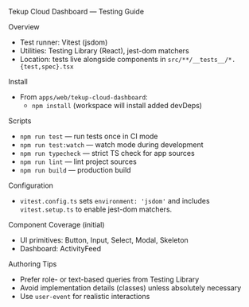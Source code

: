 Tekup Cloud Dashboard — Testing Guide

Overview

- Test runner: Vitest (jsdom)
- Utilities: Testing Library (React), jest-dom matchers
- Location: tests live alongside components in `src/**/__tests__/*.{test,spec}.tsx`

Install

- From `apps/web/tekup-cloud-dashboard`:
  - `npm install` (workspace will install added devDeps)

Scripts

- `npm run test` — run tests once in CI mode
- `npm run test:watch` — watch mode during development
- `npm run typecheck` — strict TS check for app sources
- `npm run lint` — lint project sources
- `npm run build` — production build

Configuration

- `vitest.config.ts` sets `environment: 'jsdom'` and includes `vitest.setup.ts` to enable jest-dom matchers.

Component Coverage (initial)

- UI primitives: Button, Input, Select, Modal, Skeleton
- Dashboard: ActivityFeed

Authoring Tips

- Prefer role- or text-based queries from Testing Library
- Avoid implementation details (classes) unless absolutely necessary
- Use `user-event` for realistic interactions

